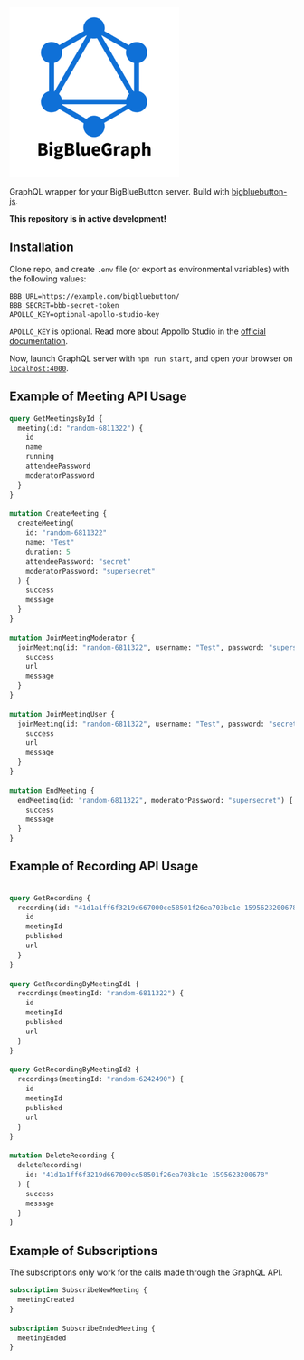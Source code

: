 <img src="./assets/logo.png" width="300" height="300">

GraphQL wrapper for your BigBlueButton server. Build with [bigbluebutton-js](https://aakatev.github.io/bigbluebutton-js-docs/). 

**This repository is in active development!**

## Installation

Clone repo, and create `.env` file (or export as environmental variables) with the following values:

```env
BBB_URL=https://example.com/bigbluebutton/
BBB_SECRET=bbb-secret-token
APOLLO_KEY=optional-apollo-studio-key
```

`APOLLO_KEY` is optional. Read more about Appollo Studio in the [official documentation](https://www.apollographql.com/docs/studio/).

Now, launch GraphQL server with `npm run start`, and open your browser on [`localhost:4000`](http://localhost:4000).

## Example of Meeting API Usage

```graphql
query GetMeetingsById {
  meeting(id: "random-6811322") {
    id
    name
    running
    attendeePassword
    moderatorPassword
  }
}

mutation CreateMeeting {
  createMeeting(
    id: "random-6811322"
    name: "Test"
    duration: 5
    attendeePassword: "secret"
    moderatorPassword: "supersecret"
  ) {
    success
    message
  }
}

mutation JoinMeetingModerator {
  joinMeeting(id: "random-6811322", username: "Test", password: "supersecret") {
    success
    url
    message
  }
}

mutation JoinMeetingUser {
  joinMeeting(id: "random-6811322", username: "Test", password: "secret") {
    success
    url
    message
  }
}

mutation EndMeeting {
  endMeeting(id: "random-6811322", moderatorPassword: "supersecret") {
    success
    message
  }
}

```

## Example of Recording API Usage

```graphql

query GetRecording {
  recording(id: "41d1a1ff6f3219d667000ce58501f26ea703bc1e-1595623200678") {
    id
    meetingId
    published
    url
  }
}

query GetRecordingByMeetingId1 {
  recordings(meetingId: "random-6811322") {
    id
    meetingId
    published
    url
  }
}

query GetRecordingByMeetingId2 {
  recordings(meetingId: "random-6242490") {
    id
    meetingId
    published
    url
  }
}

mutation DeleteRecording {
  deleteRecording(
    id: "41d1a1ff6f3219d667000ce58501f26ea703bc1e-1595623200678"
  ) {
    success
    message
  }
}

```

## Example of Subscriptions

The subscriptions only work for the calls made through the GraphQL API.

```graphql
subscription SubscribeNewMeeting {
  meetingCreated
} 

subscription SubscribeEndedMeeting {
  meetingEnded
} 
```
